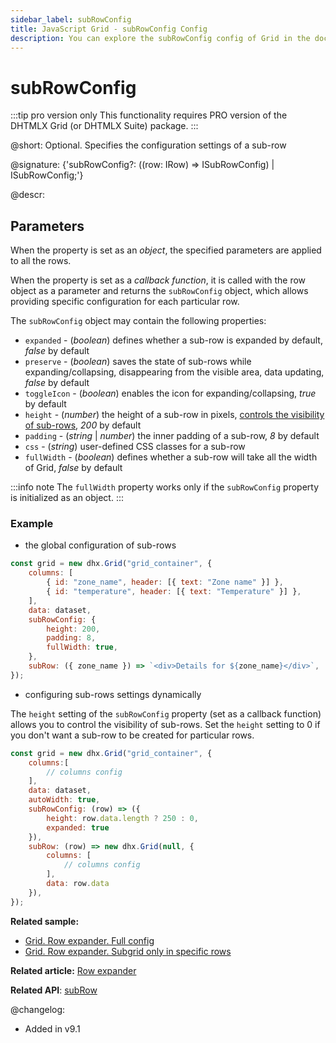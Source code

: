 ```yaml
---
sidebar_label: subRowConfig
title: JavaScript Grid - subRowConfig Config 
description: You can explore the subRowConfig config of Grid in the documentation of the DHTMLX JavaScript UI library. Browse developer guides and API reference, try out code examples and live demos, and download a free 30-day evaluation version of DHTMLX Suite.
---
```


# subRowConfig

:::tip pro version only 
This functionality requires PRO version of the DHTMLX Grid (or DHTMLX Suite) package.
:::

@short: Optional. Specifies the configuration settings of a sub-row

@signature: {'subRowConfig?: ((row: IRow) => ISubRowConfig) | ISubRowConfig;'}

@descr:

## Parameters

When the property is set as an *object*, the specified parameters are applied to all the rows. 

When the property is set as a *callback function*, it is called with the row object as a parameter and returns the `subRowConfig` object, which allows providing specific configuration for each particular row. 

The `subRowConfig` object may contain the following properties:

- `expanded` - (*boolean*) defines whether a sub-row is expanded by default, *false* by default
- `preserve` - (*boolean*) saves the state of sub-rows while expanding/collapsing, disappearing from the visible area, data updating, *false* by default
- `toggleIcon` - (*boolean*) enables the icon for expanding/collapsing, *true* by default
- `height` - (*number*) the height of a sub-row in pixels, [controls the visibility of sub-rows](grid/configuration.md#adding-sub-rows-for-specific-rows), *200* by default
- `padding` - (*string* | *number*) the inner padding of a sub-row, *8* by default
- `css` - (*string*) user-defined CSS classes for a sub-row
- `fullWidth` - (*boolean*) defines whether a sub-row will take all the width of Grid, *false* by default

:::info note
The `fullWidth` property works only if the `subRowConfig` property is initialized as an object.
:::

### Example

- the global configuration of sub-rows

~~~jsx {7-11}
const grid = new dhx.Grid("grid_container", {
    columns: [
        { id: "zone_name", header: [{ text: "Zone name" }] },
        { id: "temperature", header: [{ text: "Temperature" }] },
    ],
    data: dataset,
    subRowConfig: {
        height: 200,
        padding: 8,
        fullWidth: true,
    },
    subRow: ({ zone_name }) => `<div>Details for ${zone_name}</div>`,
});
~~~

- configuring sub-rows settings dynamically

The `height` setting of the `subRowConfig` property (set as a callback function) allows you to control the visibility of sub-rows. Set the `height` setting to 0 if you don't want a sub-row to be created for particular rows.

~~~jsx {7-10}
const grid = new dhx.Grid("grid_container", {
    columns:[
        // columns config
    ],
    data: dataset,
    autoWidth: true,
    subRowConfig: (row) => ({
        height: row.data.length ? 250 : 0, 
        expanded: true
    }),
    subRow: (row) => new dhx.Grid(null, {
        columns: [
            // columns config
        ],
        data: row.data
    }),
});
~~~

**Related sample:** 
- [Grid. Row expander. Full config](https://snippet.dhtmlx.com/xdw2037t)
- [Grid. Row expander. Subgrid only in specific rows](https://snippet.dhtmlx.com/03udbtmr)

**Related article:** [Row expander](grid/configuration.md#row-expander)

**Related API**: [subRow](grid/api/grid_subrow_config.md)

@changelog:
- Added in v9.1
 